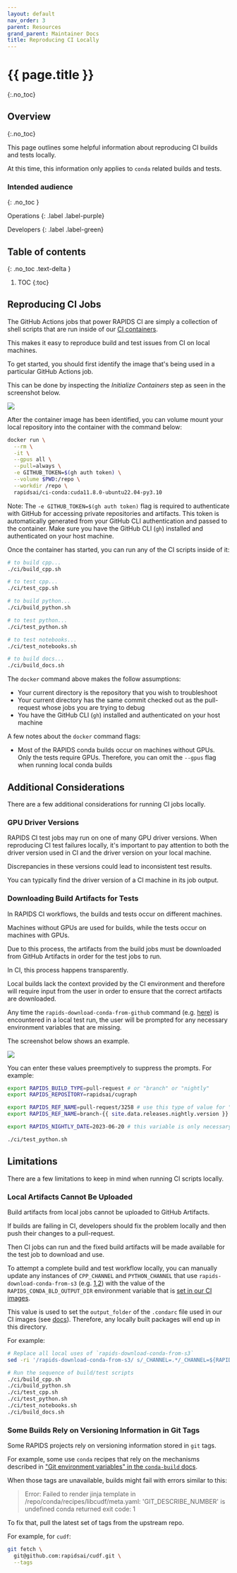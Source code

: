 ```yaml
---
layout: default
nav_order: 3
parent: Resources
grand_parent: Maintainer Docs
title: Reproducing CI Locally
---
```


# {{ page.title }}
{:.no_toc}

## Overview
{:.no_toc}

This page outlines some helpful information about reproducing CI builds and tests locally.

At this time, this information only applies to `conda` related builds and tests.

### Intended audience
{: .no_toc }

Operations
{: .label .label-purple}

Developers
{: .label .label-green}

## Table of contents
{: .no_toc .text-delta }

1. TOC
{:toc}

## Reproducing CI Jobs

The GitHub Actions jobs that power RAPIDS CI are simply a collection of shell scripts that are run inside of our [CI containers](https://github.com/rapidsai/ci-imgs).

This makes it easy to reproduce build and test issues from CI on local machines.

To get started, you should first identify the image that's being used in a particular GitHub Actions job.

This can be done by inspecting the _Initialize Containers_ step as seen in the screenshot below.

![](/assets/images/reproducing-ci/container.png)

After the container image has been identified, you can volume mount your local repository into the container with the command below:

```sh
docker run \
  --rm \
  -it \
  --gpus all \
  --pull=always \
  -e GITHUB_TOKEN=$(gh auth token) \
  --volume $PWD:/repo \
  --workdir /repo \
  rapidsai/ci-conda:cuda11.8.0-ubuntu22.04-py3.10
```

Note: The `-e GITHUB_TOKEN=$(gh auth token)` flag is required to authenticate with GitHub for accessing private repositories and artifacts. This token is automatically generated from your GitHub CLI authentication and passed to the container. Make sure you have the GitHub CLI (`gh`) installed and authenticated on your host machine.

Once the container has started, you can run any of the CI scripts inside of it:

```sh
# to build cpp...
./ci/build_cpp.sh

# to test cpp...
./ci/test_cpp.sh

# to build python...
./ci/build_python.sh

# to test python...
./ci/test_python.sh

# to test notebooks...
./ci/test_notebooks.sh

# to build docs...
./ci/build_docs.sh
```

The `docker` command above makes the follow assumptions:

- Your current directory is the repository that you wish to troubleshoot
- Your current directory has the same commit checked out as the pull-request whose jobs you are trying to debug
- You have the GitHub CLI (`gh`) installed and authenticated on your host machine

A few notes about the `docker` command flags:

- Most of the RAPIDS conda builds occur on machines without GPUs. Only the tests require GPUs. Therefore, you can omit the `--gpus` flag when running local conda builds


## Additional Considerations

There are a few additional considerations for running CI jobs locally.

### GPU Driver Versions

RAPIDS CI test jobs may run on one of many GPU driver versions. When reproducing CI test failures locally, it's important to pay attention to both the driver version used in CI and the driver version on your local machine.

Discrepancies in these versions could lead to inconsistent test results.

You can typically find the driver version of a CI machine in its job output.

### Downloading Build Artifacts for Tests

In RAPIDS CI workflows, the builds and tests occur on different machines.

Machines without GPUs are used for builds, while the tests occur on machines with GPUs.

Due to this process, the artifacts from the build jobs must be downloaded from GitHub Artifacts in order for the test jobs to run.

In CI, this process happens transparently.

Local builds lack the context provided by the CI environment and therefore will require input from the user in order to ensure that the correct artifacts are downloaded.

Any time the `rapids-download-conda-from-github` command (e.g. [here](https://github.com/rapidsai/cugraph/blob/b50850f0498e163e56b0374c1c64e551a5898f26/ci/test_python.sh#L22-L23)) is encountered in a local test run, the user will be prompted for any necessary environment variables that are missing.
<!-- The reference to the file needs to be changed once the downloading from GH PRs are merged -->

The screenshot below shows an example.

![](/assets/images/reproducing-ci/prompts.png)

You can enter these values preemptively to suppress the prompts. For example:

```sh
export RAPIDS_BUILD_TYPE=pull-request # or "branch" or "nightly"
export RAPIDS_REPOSITORY=rapidsai/cugraph

export RAPIDS_REF_NAME=pull-request/3258 # use this type of value for "pull-request" builds
export RAPIDS_REF_NAME=branch-{{ site.data.releases.nightly.version }} # use this type of value for "branch"/"nightly" builds

export RAPIDS_NIGHTLY_DATE=2023-06-20 # this variable is only necessary for "nightly" builds

./ci/test_python.sh
```

## Limitations

There are a few limitations to keep in mind when running CI scripts locally.

### Local Artifacts Cannot Be Uploaded

Build artifacts from local jobs cannot be uploaded to GitHub Artifacts.

If builds are failing in CI, developers should fix the problem locally and then push their changes to a pull-request.

Then CI jobs can run and the fixed build artifacts will be made available for the test job to download and use.

To attempt a complete build and test workflow locally, you can manually update any instances of `CPP_CHANNEL` and `PYTHON_CHANNEL` that use `rapids-download-conda-from-s3` (e.g. [1](https://github.com/rapidsai/cuml/blob/dc38afc584154ebe7332d43f69e3913492f7a273/ci/build_python.sh#L14),[2](https://github.com/rapidsai/cuml/blob/dc38afc584154ebe7332d43f69e3913492f7a273/ci/test_python_common.sh#L22-L23)) with the value of the `RAPIDS_CONDA_BLD_OUTPUT_DIR` environment variable that is [set in our CI images](https://github.com/rapidsai/ci-imgs/blob/d048ffa6bfd672fa72f31aeb7cc5cf2363aff6d9/Dockerfile#L105).

This value is used to set the `output_folder` of the `.condarc` file used in our CI images (see [docs](https://conda.io/projects/conda/en/latest/user-guide/configuration/use-condarc.html#specify-conda-build-build-folder-conda-build-3-16-3-output-folder)). Therefore, any locally built packages will end up in this directory.

For example:

```sh
# Replace all local uses of `rapids-download-conda-from-s3`
sed -ri '/rapids-download-conda-from-s3/ s/_CHANNEL=.*/_CHANNEL=${RAPIDS_CONDA_BLD_OUTPUT_DIR}/' ci/*.sh

# Run the sequence of build/test scripts
./ci/build_cpp.sh
./ci/build_python.sh
./ci/test_cpp.sh
./ci/test_python.sh
./ci/test_notebooks.sh
./ci/build_docs.sh
```

### Some Builds Rely on Versioning Information in Git Tags

Some RAPIDS projects rely on versioning information stored in `git` tags.

For example, some use `conda` recipes that rely on the mechanisms described in ["Git environment variables" in the `conda-build` docs](https://docs.conda.io/projects/conda-build/en/stable/user-guide/environment-variables.html#git-environment-variables).

When those tags are unavailable, builds might fail with errors similar to this:

> Error: Failed to render jinja template in /repo/conda/recipes/libcudf/meta.yaml:
> 'GIT_DESCRIBE_NUMBER' is undefined
> conda returned exit code: 1

To fix that, pull the latest set of tags from the upstream repo.

For example, for `cudf`:

```sh
git fetch \
  git@github.com:rapidsai/cudf.git \
  --tags
```
